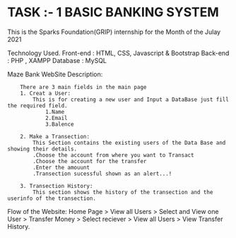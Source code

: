 # TASK :- 1 BASIC BANKING SYSTEM 
This is the Sparks Foundation(GRIP) internship for the Month of the Julay 2021

Technology Used.
    Front-end : HTML, CSS, Javascript & Bootstrap 
    Back-end : PHP , XAMPP
    Database : MySQL   

Maze Bank WebSite Description:

        There are 3 main fields in the main page
        1. Creat a User:
            This is for creating a new user and Input a DataBase just fill the required field.
                1.Name
                2.Email
                3.Balence

        2. Make a Transection:
            This Section contains the existing users of the Data Base and showing their details.
            .Choose the account from where you want to Transact
            .Choose the account for the transfer
            .Enter the amouunt 
            .Transection sucessful shown as an alert...!

        3. Transection History:
            This section shows the history of the transection and the userinfo of the transection. 
    

Flow of the Website: Home Page > View all Users > Select and View one User > Transfer Money > Select reciever > View all Users > View Transfer History.
